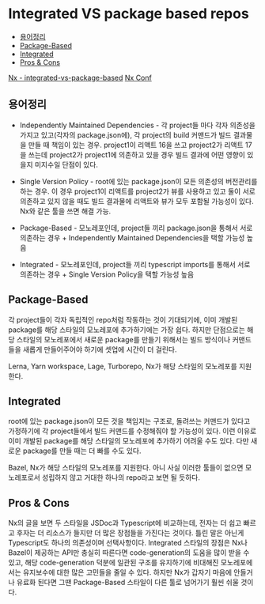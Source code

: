 # Integrated VS package based repos

<!-- START doctoc generated TOC please keep comment here to allow auto update -->
<!-- DON'T EDIT THIS SECTION, INSTEAD RE-RUN doctoc TO UPDATE -->

- [용어정리](#%EC%9A%A9%EC%96%B4%EC%A0%95%EB%A6%AC)
- [Package-Based](#package-based)
- [Integrated](#integrated)
- [Pros & Cons](#pros--cons)

<!-- END doctoc generated TOC please keep comment here to allow auto update -->

[Nx - integrated-vs-package-based](https://nx.dev/concepts/integrated-vs-package-based#integrated-repos-vs-packagebased-repos-vs-standalone-apps)
[Nx Conf](https://www.youtube.com/watch?v=nVYprf3-5GM)

## 용어정리

- Independently Maintained Dependencies - 각 project들 마다 각자 의존성을 가지고 있고(각자의 package.json에), 각 project의 build 커맨드가 빌드 결과물을 만들 때 책임이 있는 경우. project1이 리액트 16을 쓰고 project2가 리액트 17을 쓰는데 project2가 project1에 의존하고 있을 경우 빌드 결과에 어떤 영향이 있을지 미지수일 단점이 있다.
- Single Version Policy - root에 있는 package.json이 모든 의존성의 버전관리를 하는 경우. 이 경우 project1이 리액트를 project2가 뷰를 사용하고 있고 둘이 서로 의존하고 있지 않을 때도 빌드 결과물에 리액트와 뷰가 모두 포함될 가능성이 있다. Nx와 같은 툴을 쓰면 해결 가능.

- Package-Based - 모노레포인데, project들 끼리 package.json을 통해서 서로 의존하는 경우 + Independently Maintained Dependencies을 택할 가능성 높음
- Integrated - 모노레포인데, project들 끼리 typescript imports를 통해서 서로 의존하는 경우 + Single Version Policy을 택할 가능성 높음

## Package-Based

각 project들이 각자 독립적인 repo처럼 작동하는 것이 기대되기에, 이미 개발된 package를 해당 스타일의 모노레포에 추가하기에는 가장 쉽다. 하지만 단점으로는 해당 스타일의 모노레포에서 새로운 package를 만들기 위해서는 빌드 방식이나 커맨드들을 새롭게 만들어주어야 하기에 셋업에 시간이 더 걸린다.

Lerna, Yarn workspace, Lage, Turborepo, Nx가 해당 스타일의 모노레포를 지원한다.

## Integrated

root에 있는 package.json이 모든 것을 책임지는 구조로, 돌려쓰는 커맨드가 있다고 가정하기에 각 project들에서 빌드 커맨드를 수정해줘야 할 가능성이 있다. 이런 이유로 이미 개발된 package를 해당 스타일의 모노레포에 추가하기 어려울 수도 있다. 다만 새로운 package를 만들 때는 더 빠를 수도 있다.

Bazel, Nx가 해당 스타일의 모노레포를 지원한다. 아니 사실 이러한 툴들이 없으면 모노레포로서 성립하지 않고 거대한 하나의 repo라고 보면 될 듯하다.

## Pros & Cons

Nx의 글을 보면 두 스타일을 JSDoc과 Typescript에 비교하는데, 전자는 더 쉽고 빠르고 후자는 더 리소스가 들지만 더 많은 장점들을 가진다는 것이다.
틀린 말은 아닌게 Typescript도 하나의 의존성이며 선택사항이다. Integrated 스타일의 장점은 Nx나 Bazel이 제공하는 API만 충실히 따른다면 code-generation의 도움을 많이 받을 수 있고, 해당 code-generation 덕분에 일관된 구조를 유지하기에 비대해진 모노레포에서는 유지보수에 대한 많은 고민들을 줄일 수 있다. 하지만 Nx가 갑자기 마음에 안들거나 유료화 된다면 그땐 Package-Based 스타일이 다른 툴로 넘어가기 훨씬 쉬울 것이다.
